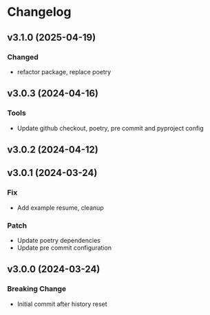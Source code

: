 # Changelog

## v3.1.0 (2025-04-19)

### Changed

- refactor package, replace poetry

## v3.0.3 (2024-04-16)

### Tools

- Update github checkout, poetry, pre commit and pyproject config

## v3.0.2 (2024-04-12)

## v3.0.1 (2024-03-24)

### Fix

- Add example resume, cleanup

### Patch

- Update poetry dependencies
- Update pre commit configuration

## v3.0.0 (2024-03-24)

### Breaking Change

- Initial commit after history reset
